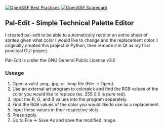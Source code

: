 [![OpenSSF Best Practices](https://www.bestpractices.dev/projects/10211/badge)](https://www.bestpractices.dev/projects/10211)
[![OpenSSF Scorecard](https://api.scorecard.dev/projects/github.com/kajo12864/pal-edit/badge)](https://scorecard.dev/viewer/?uri=github.com/kajo12864/pal-edit)
<h2>Pal-Edit - Simple Technical Palette Editor</h2>
<p>I created pal-edit to be able to automatically recolor an entire sheet of sprites given what color I would like to change and the replacement color. I originally created this project in Python, then remade it in Qt as my first practical GUI project.</p>
<p>Pal-Edit is under the GNU General Public License v3.0</p>
<h3>Useage</h3>
<ol>
  <li>Open a valid .png, .jpg, or .bmp file (File -> Open).</li>
  <li>Use an external art program to colorpick and find the RGB values of the color you would like to replace (ex. 255 0 0 is pure red).</li>
  <li>Input the R, G, and B values into the program separately.</li>
  <li>Find the RGB values of the color you would like to use as a replacement.</li>
  <li>Input these values in their respective slots.</li>
  <li>Press apply.</li>
  <li>Go to File -> Save As and save the modified image.</li>
</ol>
